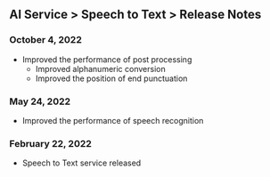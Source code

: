 ## AI Service > Speech to Text > Release Notes

### October 4, 2022
* Improved the performance of post processing
  * Improved alphanumeric conversion
  * Improved the position of end punctuation

### May 24, 2022
* Improved the performance of speech recognition

### February 22, 2022
* Speech to Text service released